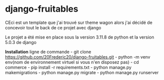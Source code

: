 # django-fruitables
CEci est un template que j'ai trouvé sur theme wagon alors j'ai décidé de concevoir tout le back de ce projet avec django

Le projet a été mise en place sous la version 3.11.8 de python et la version 5.0.3 de django

**Installation**
ligne de commande 
    - git clone https://github.com/20Frederic20/django-fruitables.git
    - python -m venv env(nom de environnement virtuel si vous n'en disposez pas)
    - cd commerce 
    - pip install -r requirements.txt
    - python manage.py makemigrations
    - python manage.py migrate
    - python manage.py runserver 